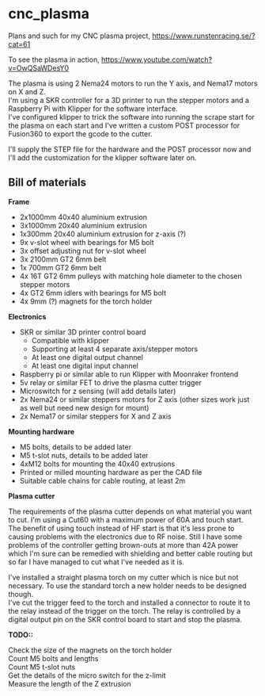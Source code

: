 # cnc_plasma
Plans and such for my CNC plasma project, https://www.runstenracing.se/?cat=61

To see the plasma in action, https://www.youtube.com/watch?v=OwQSaWDesY0

The plasma is using 2 Nema24 motors to run the Y axis, and Nema17 motors on X and Z.<br>
I'm using a SKR controller for a 3D printer to run the stepper motors and a Raspberry Pi with Klipper for the software interface.<br>
I've configured klipper to trick the software into running the scrape start for the plasma on each start and I've written a custom POST processor for Fusion360 to export the gcode to the cutter.

I'll supply the STEP file for the hardware and the POST processor now and I'll add the customization for the klipper software later on.

Bill of materials
-----------------

**Frame**

- 2x1000mm 40x40 aluminium extrusion
- 3x1000mm 20x40 aluminium extrusion
- 1x300mm 20x40 aluminium extrusion for z-axis (?)
- 9x v-slot wheel with bearings for M5 bolt
- 3x offset adjusting nut for v-slot wheel
- 3x 2100mm GT2 6mm belt
- 1x 700mm GT2 6mm belt
- 4x 16T GT2 6mm pulleys with matching hole diameter to the chosen stepper motors
- 4x GT2 6mm idlers with bearings for M5 bolt
- 4x 9mm (?) magnets for the torch holder

**Electronics**

- SKR or similar 3D printer control board
  - Compatible with klipper
  - Supporting at least 4 separate axis/stepper motors
  - At least one digital output channel
  - At least one digital input channel
- Raspberry pi or similar able to run Klipper with Moonraker frontend
- 5v relay or similar FET to drive the plasma cutter trigger
- Microswitch for z sensing (will add details later)
- 2x Nema24 or similar steppers motors for Z axis (other sizes work just as well but need new design for mount)
- 2x Nema17 or similar steppers for X and Z axis

**Mounting hardware**

- M5 bolts, details to be added later
- M5 t-slot nuts, details to be added later
- 4xM12 bolts for mounting the 40x40 extrusions
- Printed or milled mounting hardware as per the CAD file
- Suitable cable chains for cable routing, at least 2m

**Plasma cutter**

The requirements of the plasma cutter depends on what material you want to cut. I'm using a Cut60 with a maximum power of 60A and touch start.<br>
The benefit of using touch instead of HF start is that it's less prone to causing problems with the electronics due to RF noise. Still I have some problems of the controller getting brown-outs at more than 42A power which I'm sure can be remedied with shielding and better cable routing but so far I have managed to cut what I've needed as it is.

I've installed a straight plasma torch on my cutter which is nice but not necessary. To use the standard torch a new holder needs to be designed though.<br>
I've cut the trigger feed to the torch and installed a connector to route it to the relay instead of the trigger on the torch. The relay is controlled by a digital output pin on the SKR control board to start and stop the plasma.

**TODO::**

Check the size of the magnets on the torch holder<br>
Count M5 bolts and lengths<br>
Count M5 t-slot nuts<br>
Get the details of the micro switch for the z-limit<br>
Measure the length of the Z extrusion<br>
